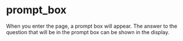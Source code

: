 # prompt_box
When you enter the page, a prompt box will appear. The answer to the question that will be in the prompt box can be shown in the display.
